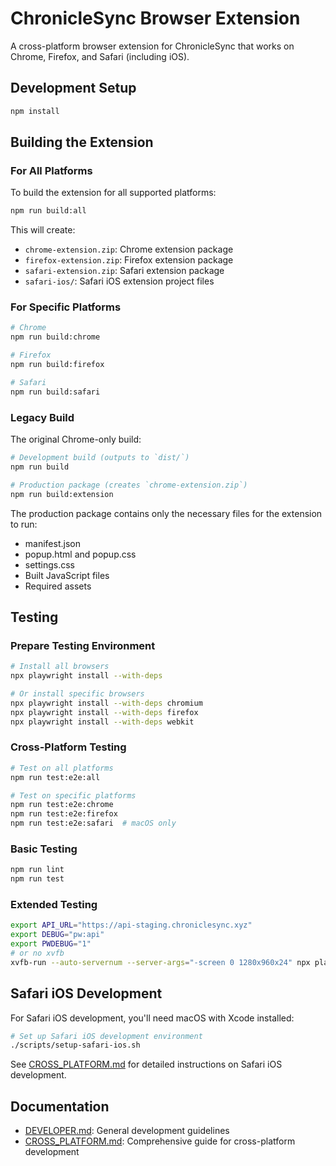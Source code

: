 # ChronicleSync Browser Extension

A cross-platform browser extension for ChronicleSync that works on Chrome, Firefox, and Safari (including iOS).

## Development Setup

```bash
npm install
```

## Building the Extension

### For All Platforms

To build the extension for all supported platforms:

```bash
npm run build:all
```

This will create:
- `chrome-extension.zip`: Chrome extension package
- `firefox-extension.zip`: Firefox extension package
- `safari-extension.zip`: Safari extension package
- `safari-ios/`: Safari iOS extension project files

### For Specific Platforms

```bash
# Chrome
npm run build:chrome

# Firefox
npm run build:firefox

# Safari
npm run build:safari
```

### Legacy Build

The original Chrome-only build:

```bash
# Development build (outputs to `dist/`)
npm run build

# Production package (creates `chrome-extension.zip`)
npm run build:extension
```

The production package contains only the necessary files for the extension to run:
- manifest.json
- popup.html and popup.css
- settings.css
- Built JavaScript files
- Required assets

## Testing

### Prepare Testing Environment

```bash
# Install all browsers
npx playwright install --with-deps

# Or install specific browsers
npx playwright install --with-deps chromium
npx playwright install --with-deps firefox
npx playwright install --with-deps webkit
```

### Cross-Platform Testing

```bash
# Test on all platforms
npm run test:e2e:all

# Test on specific platforms
npm run test:e2e:chrome
npm run test:e2e:firefox
npm run test:e2e:safari  # macOS only
```

### Basic Testing

```bash
npm run lint
npm run test
```

### Extended Testing

```bash
export API_URL="https://api-staging.chroniclesync.xyz"
export DEBUG="pw:api"
export PWDEBUG="1"
# or no xvfb
xvfb-run --auto-servernum --server-args="-screen 0 1280x960x24" npx playwright test
```

## Safari iOS Development

For Safari iOS development, you'll need macOS with Xcode installed:

```bash
# Set up Safari iOS development environment
./scripts/setup-safari-ios.sh
```

See [CROSS_PLATFORM.md](./CROSS_PLATFORM.md) for detailed instructions on Safari iOS development.

## Documentation

- [DEVELOPER.md](./DEVELOPER.md): General development guidelines
- [CROSS_PLATFORM.md](./CROSS_PLATFORM.md): Comprehensive guide for cross-platform development
